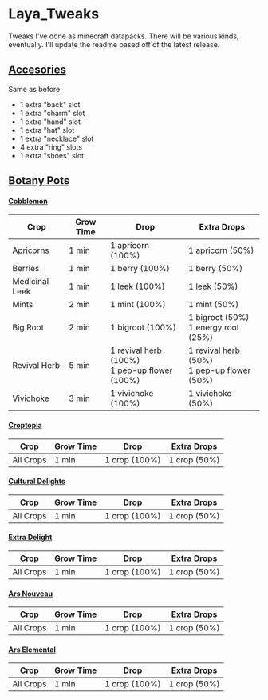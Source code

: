 # Laya_Tweaks
Tweaks I've done as minecraft datapacks. There will be various kinds, eventually. I'll update the readme based off of the latest release.

## [Accesories](https://www.curseforge.com/minecraft/mc-mods/accessories)
Same as before:
- 1 extra "back" slot
- 1 extra "charm" slot
- 1 extra "hand" slot
- 1 extra "hat" slot
- 1 extra "necklace" slot
- 4 extra "ring" slots
- 1 extra "shoes" slot

## [Botany Pots](https://www.curseforge.com/minecraft/mc-mods/botany-pots)

#### [Cobblemon](https://www.curseforge.com/minecraft/mc-mods/cobblemon)
| Crop | Grow Time | Drop | Extra Drops |
| ------------ | ------------ | ------------ | ------------ |
| Apricorns | 1 min | 1 apricorn (100%) | 1 apricorn (50%) |
| Berries | 1 min | 1 berry (100%) | 1 berry (50%) |
| Medicinal Leek | 1 min | 1 leek (100%) | 1 leek (50%) |
| Mints | 2 min | 1 mint (100%) | 1 mint (50%) |
| Big Root | 2 min | 1 bigroot (100%) | 1 bigroot (50%) <br> 1 energy root (25%) |
| Revival Herb | 5 min | 1 revival herb (100%) <br> 1 pep-up flower (100%) | 1 revival herb (50%) <br> 1 pep-up flower (50%)|
| Vivichoke | 3 min | 1 vivichoke (100%) | 1 vivichoke (50%) |

#### [Croptopia](https://www.curseforge.com/minecraft/mc-mods/croptopia)
| Crop | Grow Time | Drop | Extra Drops |
| ------------ | ------------ | ------------ | ------------ |
| All Crops | 1 min | 1 crop (100%) | 1 crop (50%) |

#### [Cultural Delights](https://www.curseforge.com/minecraft/mc-mods/cultural-delights)
| Crop | Grow Time | Drop | Extra Drops |
| ------------ | ------------ | ------------ | ------------ |
| All Crops | 1 min | 1 crop (100%) | 1 crop (50%) |

#### [Extra Delight](https://www.curseforge.com/minecraft/mc-mods/extradelight)
| Crop | Grow Time | Drop | Extra Drops |
| ------------ | ------------ | ------------ | ------------ |
| All Crops | 1 min | 1 crop (100%) | 1 crop (50%) |

#### [Ars Nouveau](https://www.curseforge.com/minecraft/mc-mods/ars-nouveau)
| Crop | Grow Time | Drop | Extra Drops |
| ------------ | ------------ | ------------ | ------------ |
| All Crops | 1 min | 1 crop (100%) | 1 crop (50%) |

#### [Ars Elemental](https://www.curseforge.com/minecraft/mc-mods/ars-elemental)
| Crop | Grow Time | Drop | Extra Drops |
| ------------ | ------------ | ------------ | ------------ |
| All Crops | 1 min | 1 crop (100%) | 1 crop (50%) |
